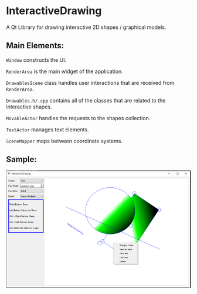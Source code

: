 # InteractiveDrawing
A Qt Library for drawing interactive 2D shapes / graphical models.

## Main Elements:

`Window` constructs the UI.

`RenderArea` is the main widget of the application.

`DrawablesScene` class handles user interactions that are received from `RenderArea`.

`Drawables.h/.cpp` contains all of the classes that are related to the interactive shapes.

`MovableActor` handles the requests to the shapes collection.

`TextActor` manages text elements.

`SceneMapper` maps between coordinate systems.

## Sample:
<img src="doc/screen-shot.png" width="1005">
